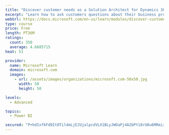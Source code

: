 ```yaml
---
title: "Discover customer needs as a Solution Architect for Dynamics 365 and Power Platform"
excerpt: "Learn how to ask customers questions about their business processes and feature requirements to create a viable solution."
webUrl: https://docs.microsoft.com/en-us/learn/modules/discover-customer-needs/
type: course
price: Free
length: PT36M
ratings:
  count: 350
  average: 4.6685715
heat: 51

provider:
  name: Microsoft Learn
  domain: microsoft.com
  images:
    - url: /assets/images/organizations/microsoft.com-50x50.jpg
      width: 50
      height: 50

levels:
  - Advanced

topics:
  - Power BI

secured: "P+hdIxf6Fd0ItOTil4mLjEJUjalpcdVLX1BLyJWOaPj4A2bPYi8rU8u6MRmizktm4AaL3eZHGxTLll/+hIvZvAdlRK3iCXZyKP2gfbf0zzjcf6J/eVGkVaG+8BYL/YO7zUuLqLGArd9k2X/rLljzR+PiioVvezDyn36Uj2Y3wFw/GQldaxdaTs6cu5xjwW8hrVL8IkOj5zvfs4RDvtbTOvvq5QziUM4TGI0zj1qK3bj7ySJ4EVyoE7e9xwliMnF9W23j8HIfnqdAU9Qy4oeMh6fpCfCLOHZzxLNiEUXRrDA4cAbZ6CoTBh3gAAY4JRygkLRedLJyD4mLGroZnpQsz/k7JPkxHgazRBub0ozsecgK+w6peWZvQeIVUXtFFQ7hWchuab5s0c7D7rGF5Ov5zg==;0q/LfsF66UB8yGi+ImkaUw=="
---
```


